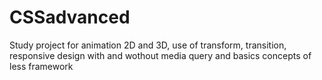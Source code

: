 # CSSadvanced

Study project for animation 2D and 3D, use of transform, transition, responsive design with and wothout media query and basics concepts of less framework
